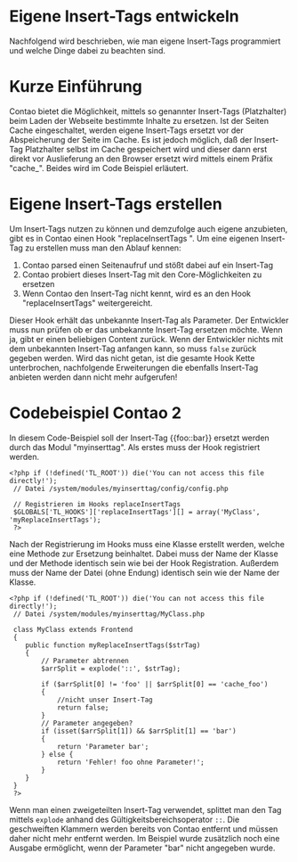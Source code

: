 # Eigene Insert-Tags entwickeln
Nachfolgend wird beschrieben, wie man eigene Insert-Tags programmiert und welche Dinge dabei zu beachten sind.


# Kurze Einführung
Contao bietet die Möglichkeit, mittels so genannter Insert-Tags (Platzhalter) beim Laden der Webseite bestimmte Inhalte zu ersetzen. Ist der Seiten Cache eingeschaltet, werden eigene Insert-Tags ersetzt vor der Abspeicherung der Seite im Cache. Es ist jedoch möglich, daß der Insert-Tag Platzhalter selbst im Cache gespeichert wird und dieser dann erst direkt vor Auslieferung an den Browser ersetzt wird mittels einem Präfix "cache_". Beides wird im Code Beispiel erläutert.


# Eigene Insert-Tags erstellen 
Um Insert-Tags nutzen zu können und demzufolge auch eigene anzubieten, gibt es in Contao einen Hook "replaceInsertTags ".
Um eine eigenen Insert-Tag zu erstellen muss man den Ablauf kennen:
1. Contao parsed einen Seitenaufruf und stößt dabei auf ein Insert-Tag
2. Contao probiert dieses Insert-Tag mit den Core-Möglichkeiten zu ersetzen
3. Wenn Contao den Insert-Tag nicht kennt, wird es an den Hook "replaceInsertTags" weitergereicht. 

Dieser Hook erhält das unbekannte Insert-Tag als Parameter. Der Entwickler muss nun prüfen ob er das unbekannte Insert-Tag ersetzen möchte. Wenn ja, gibt er einen beliebigen Content zurück.
Wenn der Entwickler nichts mit dem unbekannten Insert-Tag anfangen kann, so muss `false` zurück gegeben werden. Wird das nicht getan, ist die gesamte Hook Kette unterbrochen, nachfolgende Erweiterungen die ebenfalls Insert-Tag anbieten werden dann nicht mehr aufgerufen!


# Codebeispiel Contao 2
In diesem Code-Beispiel soll der Insert-Tag {{foo::bar}} ersetzt werden durch das Modul "myinserttag". Als erstes muss der Hook registriert werden. 

``` {.php}
<?php if (!defined('TL_ROOT')) die('You can not access this file directly!');
 // Datei /system/modules/myinserttag/config/config.php
 
 // Registrieren im Hooks replaceInsertTags
 $GLOBALS['TL_HOOKS']['replaceInsertTags'][] = array('MyClass', 'myReplaceInsertTags');
 ?>
```

Nach der Registrierung im Hooks muss eine Klasse erstellt werden, welche eine Methode zur Ersetzung beinhaltet.
Dabei muss der Name der Klasse und der Methode identisch sein wie bei der Hook Registration.
Außerdem muss der Name der Datei (ohne Endung) identisch sein wie der Name der Klasse. 

``` {.php}
<?php if (!defined('TL_ROOT')) die('You can not access this file directly!');
 // Datei /system/modules/myinserttag/MyClass.php
 
 class MyClass extends Frontend
 {
    public function myReplaceInsertTags($strTag)
    {
        // Parameter abtrennen
        $arrSplit = explode('::', $strTag);
 
        if ($arrSplit[0] != 'foo' || $arrSplit[0] == 'cache_foo')
        {
            //nicht unser Insert-Tag
            return false;
        }
        // Parameter angegeben?
        if (isset($arrSplit[1]) && $arrSplit[1] == 'bar')
        {
            return 'Parameter bar';
        } else {
            return 'Fehler! foo ohne Parameter!';
        }
    }
 }
 ?>
```

Wenn man einen zweigeteilten Insert-Tag verwendet, splittet man den Tag mittels `explode` anhand des Gültigkeitsbereichsoperator  `::`. Die geschweiften Klammern werden bereits von Contao entfernt und müssen daher nicht mehr entfernt werden.
Im Beispiel wurde zusätzlich noch eine Ausgabe ermöglicht, wenn der Parameter "bar" nicht angegeben wurde.
